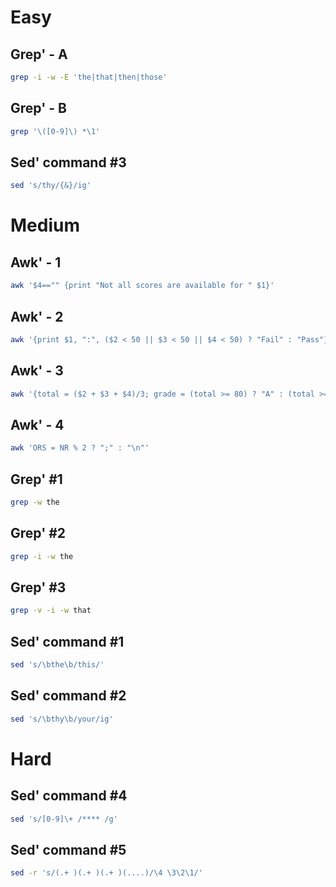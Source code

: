 # Easy

## Grep' - A

```bash
grep -i -w -E 'the|that|then|those'
```

## Grep' - B

```bash
grep '\([0-9]\) *\1'
```

## Sed' command #3

```bash
sed 's/thy/{&}/ig'
```

# Medium

## Awk' - 1

```bash
awk '$4=="" {print "Not all scores are available for " $1}'
```

## Awk' - 2

```bash
awk '{print $1, ":", ($2 < 50 || $3 < 50 || $4 < 50) ? "Fail" : "Pass"}'
```

## Awk' - 3

```bash
awk '{total = ($2 + $3 + $4)/3; grade = (total >= 80) ? "A" : (total >= 60) ? "B" : (total >= 50) ? "C" : "FAIL"; print $0, ":", grade }'
```

## Awk' - 4

```bash
awk 'ORS = NR % 2 ? ";" : "\n"'
```

## Grep' #1

```bash
grep -w the
```

## Grep' #2

```bash
grep -i -w the
```

## Grep' #3

```bash
grep -v -i -w that
```

## Sed' command #1

```bash
sed 's/\bthe\b/this/'
```

## Sed' command #2

```bash
sed 's/\bthy\b/your/ig'
```

# Hard

## Sed' command #4

```bash
sed 's/[0-9]\+ /**** /g'
```

## Sed' command #5

```bash
sed -r 's/(.+ )(.+ )(.+ )(....)/\4 \3\2\1/'
```